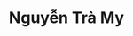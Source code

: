 ---
layout: album_gallery
resource: instagram
title: "Nguyễn Trà My"
description: "Instagram albums of Nguyễn Trà My</br>. Username: teamy_99"
active: gallery
images:
- image_path: /teamy_99/0/20240514_144050_436142106_18411227611065911_5505296915994657008_n.jpg
  gallery-folder: /gallery/teamy_99/0/
  gallery-name: 0
  gallery-date: April 2025
- image_path: /teamy_99/1/20220215_155540_273974540_362159268800034_8181121774982873651_n.jpg
  gallery-folder: /gallery/teamy_99/1/
  gallery-name: 1
  gallery-date: April 2025
- image_path: /teamy_99/1+/20230119_233921_326030980_460955922896552_7709494872998055706_n.jpg
  gallery-folder: /gallery/teamy_99/1+/
  gallery-name: 1+
  gallery-date: April 2025
- image_path: /teamy_99/2/20230415_194130_330305286_255982696861900_8497095910645216535_n.jpg
  gallery-folder: /gallery/teamy_99/2/
  gallery-name: 2
  gallery-date: April 2025
- image_path: /teamy_99/2+/20230417_011716_329269057_239464968585660_3668999877942589927_n.jpg
  gallery-folder: /gallery/teamy_99/2+/
  gallery-name: 2+
  gallery-date: April 2025
- image_path: /teamy_99/7/20240830_130321_457609559_18430059388065911_8737739246447047458_n.jpg
  gallery-folder: /gallery/teamy_99/7/
  gallery-name: 7
  gallery-date: April 2025
- image_path: /teamy_99/8/20231219_124353_469423509_18447982843065911_3761712744287994196_n.jpg
  gallery-folder: /gallery/teamy_99/8/
  gallery-name: 8
  gallery-date: April 2025
- image_path: /teamy_99/9/20240304_195836_431345906_18399759109065911_8016469024802973817_n.jpg
  gallery-folder: /gallery/teamy_99/9/
  gallery-name: 9
  gallery-date: April 2025
---